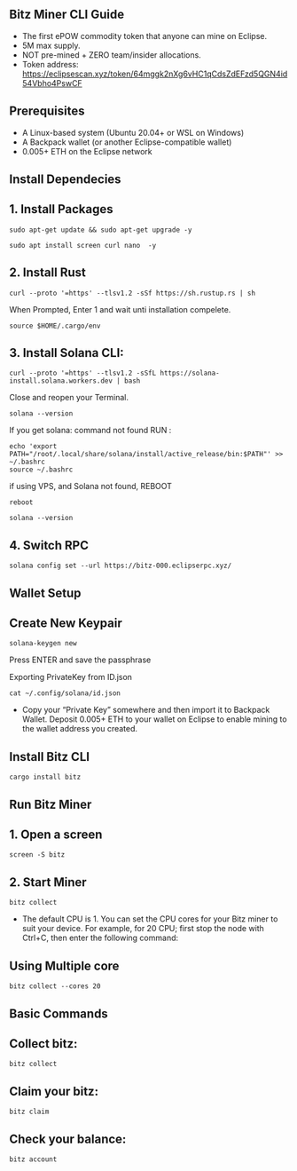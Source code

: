 ## Bitz Miner CLI Guide

* The first ePOW commodity token that anyone can mine on Eclipse.
* 5M max supply.
* NOT pre-mined + ZERO team/insider allocations.
* Token address: https://eclipsescan.xyz/token/64mggk2nXg6vHC1qCdsZdEFzd5QGN4id54Vbho4PswCF

## Prerequisites

* A Linux-based system (Ubuntu 20.04+ or WSL on Windows)
* A Backpack wallet (or another Eclipse-compatible wallet) 
* 0.005+ ETH on the Eclipse network

## Install Dependecies

## 1. Install Packages

```
sudo apt-get update && sudo apt-get upgrade -y

sudo apt install screen curl nano  -y
```
## 2. Install Rust

```
curl --proto '=https' --tlsv1.2 -sSf https://sh.rustup.rs | sh
```

When Prompted, Enter 1 and wait unti installation compelete.

```
source $HOME/.cargo/env
```
## 3. Install Solana CLI:
```
curl --proto '=https' --tlsv1.2 -sSfL https://solana-install.solana.workers.dev | bash
```
Close and reopen your Terminal.
```
solana --version
```
If you get solana: command not found RUN :
```
echo 'export PATH="/root/.local/share/solana/install/active_release/bin:$PATH"' >> ~/.bashrc
source ~/.bashrc
```
if using VPS, and Solana not found, REBOOT

```
reboot
```

```
solana --version
```
## 4. Switch RPC

```
solana config set --url https://bitz-000.eclipserpc.xyz/
```

##  Wallet Setup 
## Create New Keypair

```
solana-keygen new
```
Press ENTER and save the passphrase

Exporting PrivateKey from ID.json
```
cat ~/.config/solana/id.json
```
* Copy your “Private Key” somewhere and then import it to Backpack Wallet. Deposit 0.005+ ETH to your wallet on Eclipse to enable mining to the wallet address you created.

## Install Bitz CLI
```
cargo install bitz
```
## Run Bitz Miner

## 1. Open a screen
```
screen -S bitz
```
## 2. Start Miner
```
bitz collect
```
* The default CPU is 1. You can set the CPU cores for your Bitz miner to suit your device. For example, for 20 CPU;
first stop the node with Ctrl+C, then
enter the following command:
## Using Multiple core
```
bitz collect --cores 20
```

## Basic Commands
## Collect bitz:
 ``` 
 bitz collect
 ```
## Claim your bitz:
 ```
bitz claim
 ```
## Check your balance:
```
bitz account
```


